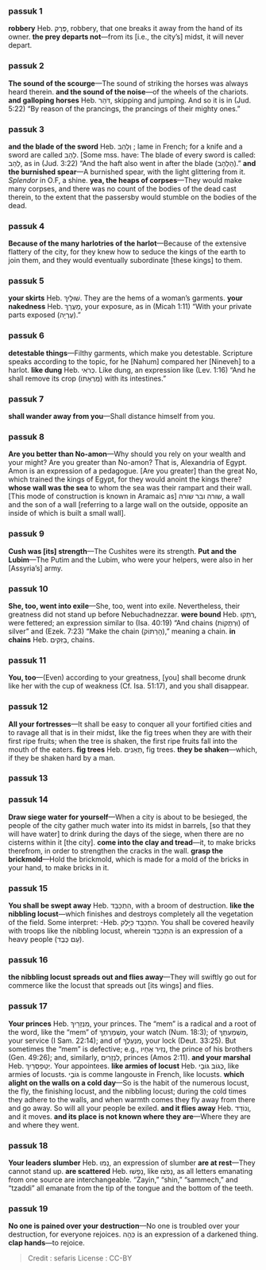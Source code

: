 
### passuk 1
<b>robbery</b> Heb. פֶּרֶק, robbery, that one breaks it away from the hand of its owner.
<b>the prey departs not</b>—from its [i.e., the city’s] midst, it will never depart.

### passuk 2
<b>The sound of the scourge</b>—The sound of striking the horses was always heard therein.
<b>and the sound of the noise</b>—of the wheels of the chariots.
<b>and galloping horses</b> Heb. דֹּהֵר, skipping and jumping. And so it is in (Jud. 5:22) “By reason of the prancings, the prancings of their mighty ones.”

### passuk 3
<b>and the blade of the sword</b> Heb. וְלַהַב ; lame in French; for a knife and a sword are called לַהַב. [Some mss. have: The blade of every sword is called: לַהַב, as in (Jud. 3:22) “And the haft also went in after the blade (הַלַהַב).”
<b>and the burnished spear</b>—A burnished spear, with the light glittering from it. <i>Splendor</i> in O.F, a shine.
<b>yea, the heaps of corpses</b>—They would make many corpses, and there was no count of the bodies of the dead cast therein, to the extent that the passersby would stumble on the bodies of the dead.

### passuk 4
<b>Because of the many harlotries of the harlot</b>—Because of the extensive flattery of the city, for they knew how to seduce the kings of the earth to join them, and they would eventually subordinate [these kings] to them.

### passuk 5
<b>your skirts</b> Heb. שׁוּלַיִךְ. They are the hems of a woman’s garments.
<b>your nakedness</b> Heb. מַעֲרֵךְ, your exposure, as in (Micah 1:11) “With your private parts exposed (עֶרְיָה).”

### passuk 6
<b>detestable things</b>—Filthy garments, which make you detestable. Scripture speaks according to the topic, for he [Nahum] compared her [Nineveh] to a harlot.
<b>like dung</b> Heb. כְּרֹאִי. Like dung, an expression like (Lev. 1:16) “And he shall remove its crop (מֻרְאָתוֹ) with its intestines.”

### passuk 7
<b>shall wander away from you</b>—Shall distance himself from you.

### passuk 8
<b>Are you better than No-amon</b>—Why should you rely on your wealth and your might? Are you greater than No-amon? That is, Alexandria of Egypt. Amon is an expression of a pedagogue. [Are you greater] than the great No, which trained the kings of Egypt, for they would anoint the kings there?
<b>whose wall was the sea</b> to whom the sea was their rampart and their wall. [This mode of construction is known in Aramaic as] שורה ובר שורה, a wall and the son of a wall [referring to a large wall on the outside, opposite an inside of which is built a small wall].

### passuk 9
<b>Cush was [its] strength</b>—The Cushites were its strength.
<b>Put and the Lubim</b>—The Putim and the Lubim, who were your helpers, were also in her [Assyria’s] army.

### passuk 10
<b>She, too, went into exile</b>—She, too, went into exile. Nevertheless, their greatness did not stand up before Nebuchadnezzar.
<b>were bound</b> Heb. רֻתְּקוּ, were fettered; an expression similar to (Isa. 40:19) “And chains (וּרְתֻּקוֹת) of silver” and (Ezek. 7:23) “Make the chain (הָרַתּוֹק),” meaning a chain.
<b>in chains</b> Heb. בַזִּקִּים, chains.

### passuk 11
<b>You, too</b>—(Even) according to your greatness, [you] shall become drunk like her with the cup of weakness (Cf. Isa. 51:17), and you shall disappear.

### passuk 12
<b>All your fortresses</b>—It shall be easy to conquer all your fortified cities and to ravage all that is in their midst, like the fig trees when they are with their first ripe fruits; when the tree is shaken, the first ripe fruits fall into the mouth of the eaters.
<b>fig trees</b> Heb. תְּאֵנִים, fig trees.
<b>they be shaken</b>—which, if they be shaken hard by a man.

### passuk 13

### passuk 14
<b>Draw siege water for yourself</b>—When a city is about to be besieged, the people of the city gather much water into its midst in barrels, [so that they will have water] to drink during the days of the siege, when there are no cisterns within it [the city].
<b>come into the clay and tread</b>—it, to make bricks therefrom, in order to strengthen the cracks in the wall.
<b>grasp the brickmold</b>—Hold the brickmold, which is made for a mold of the bricks in your hand, to make bricks in it.

### passuk 15
<b>You shall be swept away</b> Heb. הִתְכַּבֵּד, with a broom of destruction.
<b>like the nibbling locust</b>—which finishes and destroys completely all the vegetation of the field. Some interpret: -Heb. הִתְכַּבֵּד כַּיָּלֶק. You shall be covered heavily with troops like the nibbling locust, wherein הִתְכַּבֵּד is an expression of a heavy people (עַם כֶּבֶד).

### passuk 16
<b>the nibbling locust spreads out and flies away</b>—They will swiftly go out for commerce like the locust that spreads out [its wings] and flies.

### passuk 17
<b>Your princes</b> Heb. מִנְּזָרַיִךְ, your princes. The “mem” is a radical and a root of the word, like the “mem” of מִשְׁמַרְתְּךָ, your watch (Num. 18:3); of מִשְׁמַעְתֶּךָ, your service (I Sam. 22:14); and of מִנְעָלֶךָ, your lock (Deut. 33:25). But sometimes the “mem” is defective; e.g., נְזִיר אֶחָיו, the prince of his brothers (Gen. 49:26); and, similarly, לִנְזָרִים, princes (Amos 2:11).
<b>and your marshal</b> Heb. יְטַפְסְרַיִךְ. Your appointees.
<b>like armies of locust</b> Heb. כְּגוֹב גּוֹבָי, like armies of locusts. גּוֹבָי is comme langouste in French, like locusts.
<b>which alight on the walls on a cold day</b>—So is the habit of the numerous locust, the fly, the finishing locust, and the nibbling locust; during the cold times they adhere to the walls, and when warmth comes they fly away from there and go away. So will all your people be exiled.
<b>and it flies away</b> Heb. וְנוֹדַד, and it moves.
<b>and its place is not known where they are</b>—Where they are and where they went.

### passuk 18
<b>Your leaders slumber</b> Heb. נָמוּ, an expression of slumber
<b>are at rest</b>—They cannot stand up.
<b>are scattered</b> Heb. נָפָשׁוּ, like נָפֹצוּ, as all letters emanating from one source are interchangeable. “Zayin,” “shin,” “sammech,” and “tzaddi” all emanate from the tip of the tongue and the bottom of the teeth.

### passuk 19
<b>No one is pained over your destruction</b>—No one is troubled over your destruction, for everyone rejoices. כֵּהָה is an expression of a darkened thing.
<b>clap hands</b>—to rejoice.

>Credit : sefaris
>License : CC-BY